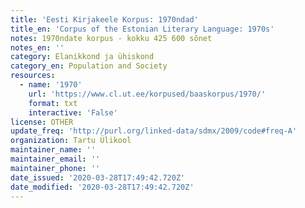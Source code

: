 ```yaml
---
title: 'Eesti Kirjakeele Korpus: 1970ndad'
title_en: 'Corpus of the Estonian Literary Language: 1970s'
notes: 1970ndate korpus - kokku 425 600 sõnet
notes_en: ''
category: Elanikkond ja ühiskond
category_en: Population and Society
resources:
  - name: '1970'
    url: 'https://www.cl.ut.ee/korpused/baaskorpus/1970/'
    format: txt
    interactive: 'False'
license: OTHER
update_freq: 'http://purl.org/linked-data/sdmx/2009/code#freq-A'
organization: Tartu Ülikool
maintainer_name: ''
maintainer_email: ''
maintainer_phone: ''
date_issued: '2020-03-28T17:49:42.720Z'
date_modified: '2020-03-28T17:49:42.720Z'
---
```


